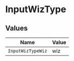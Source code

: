 # InputWizType


## Values

| Name              | Value             |
| ----------------- | ----------------- |
| `InputWizTypeWiz` | wiz               |